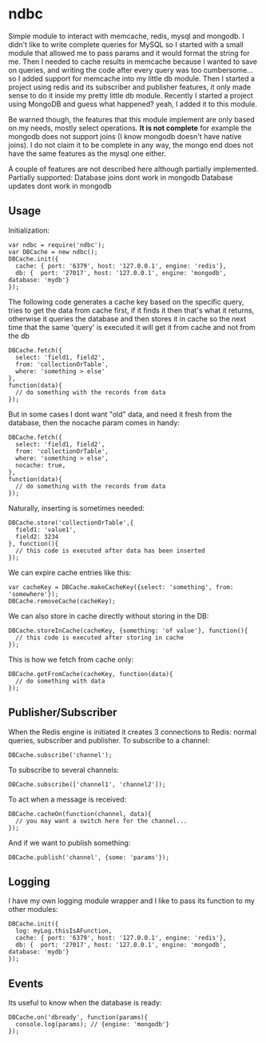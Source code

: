 ndbc
====

Simple module to interact with memcache, redis, mysql and mongodb.
I didn't like to write complete queries for MySQL so I started with a small module that allowed me to pass
params and it would format the string for me. Then I needed to cache results in memcache because I wanted
to save on queries, and writing the code after every query was too cumbersome... so I added support for 
memcache into my little db module. Then I started a project using redis and its subscriber and publisher
features, it only made sense to do it inside my pretty little db module. Recently I started a project using
MongoDB and guess what happened? yeah, I added it to this module. 

Be warned though, the features that this module implement are only based on my needs, mostly select 
operations. **It is not complete** for example the mongodb does not support joins (I know mongodb doesn't 
have native joins). I do not claim it to be complete in any way, the mongo end does not have the same 
features as the mysql one either.

A couple of features are not described here although partially implemented.
Partially supported:
	Database joins dont work in mongodb
	Database updates dont work in mongodb

Usage
-----
Initialization:

    var ndbc = require('ndbc');
    var DBCache = new ndbc();
    DBCache.init({
      cache: { port: '6379', host: '127.0.0.1', engine: 'redis'},	
      db: {  port: '27017', host: '127.0.0.1', engine: 'mongodb', database: 'mydb'}
    });
    
The following code generates a cache key based on the specific query, tries to get the data from cache
first, if it finds it then that's what it returns, otherwise it queries the database and then stores it
in cache so the next time that the same 'query' is executed it will get it from cache and not from the db

    DBCache.fetch({
      select: 'field1, field2',
      from: 'collectionOrTable',
      where: 'something > else'
    },
    function(data){
      // do something with the records from data
    });
    
But in some cases I dont want "old" data, and need it fresh from the database, then the nocache param
comes in handy:

    DBCache.fetch({
      select: 'field1, field2',
      from: 'collectionOrTable',
      where: 'something > else',
      nocache: true,
    },
    function(data){
      // do something with the records from data
    });
    
    
Naturally, inserting is sometimes needed:

    DBCache.store('collectionOrTable',{
      field1: 'value1',
      field2: 3234
    }, function(){
      // this code is executed after data has been inserted
    });

We can expire cache entries like this:

    var cacheKey = DBCache.makeCacheKey({select: 'something', from: 'somewhere'});
    DBCache.removeCache(cacheKey);

We can also store in cache directly without storing in the DB:

    DBCache.storeInCache(cacheKey, {something: 'of value'}, function(){
      // this code is executed after storing in cache
    });

This is how we fetch from cache only:

    DBCache.getFromCache(cacheKey, function(data){
      // do something with data
    });

Publisher/Subscriber
--------------------

When the Redis engine is initiated it creates 3 connections to Redis: normal queries, subscriber and publisher.
To subscribe to a channel:

    DBCache.subscribe('channel');

To subscribe to several channels:

    DBCache.subscribe(['channel1', 'channel2']);


To act when a message is received:

    DBCache.cacheOn(function(channel, data){
      // you may want a switch here for the channel...
    });


And if we want to publish something:

    DBCache.publish('channel', {some: 'params'});

Logging
-------
I have my own logging module wrapper and I like to pass its function to my other modules:

    DBCache.init({
      log: myLog.thisIsAFunction,
      cache: { port: '6379', host: '127.0.0.1', engine: 'redis'},	
      db: {  port: '27017', host: '127.0.0.1', engine: 'mongodb', database: 'mydb'}
    });

Events
------
Its useful to know when the database is ready:

    DBCache.on('dbready', function(params){
      console.log(params); // {engine: 'mongodb'}
    });
